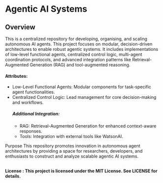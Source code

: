 # Agentic AI Systems

## Overview
This is a centralized repository for developing, organising, and scaling autonomous AI agents. This project focuses on modular, decision-driven architectures to enable robust agentic systems. It includes implementations of low-level functional agents, centralized control logic, multi-agent coordination protocols, and advanced integration patterns like Retrieval-Augmented Generation (RAG) and tool-augmented reasoning.

#### Attributes:
- Low-Level Functional Agents: Modular components for task-specific agent functionalities.<br>
- Centralized Control Logic: Lead management for core decision-making and workflows.<br>
  ##### Additional Integration:<br>
  - RAG: Retrieval-Augmented Generation for enhanced context-aware responses.<br>
  - Tools: Integration with external tools like WatsonAI.

Purpose
This repository promotes innovation in autonomous agent architectures by providing a space for researchers, developers, and enthusiasts to construct and analyze scalable agentic AI systems.

<br>
<footer>  <b>
  License : 
  This project is licensed under the MIT License. See LICENSE for details.  </b>
</footer>
